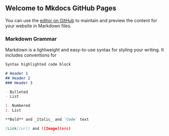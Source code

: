 ## Welcome to Mkdocs GitHub Pages

You can use the [editor on GitHub](https://github.com/sunwenyue123/Mkdoc-test/edit/main/README.md) to maintain and preview the content for your website in Markdown files.

### Markdown Grammar

Markdown is a lightweight and easy-to-use syntax for styling your writing. It includes conventions for

```markdown
Syntax highlighted code block

# Header 1
## Header 2
### Header 3

- Bulleted
- List

1. Numbered
2. List

**Bold** and _Italic_ and `Code` text

[Link](url) and ![Image](src)
```
